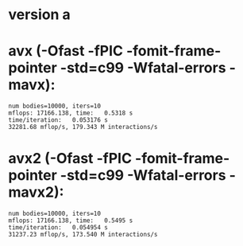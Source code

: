 # version a

# avx (-Ofast -fPIC -fomit-frame-pointer -std=c99 -Wfatal-errors -mavx):
```
num bodies=10000, iters=10
mflops: 17166.138, time:   0.5318 s
time/iteration:   0.053176 s
32281.68 mflop/s, 179.343 M interactions/s
```

# avx2 (-Ofast -fPIC -fomit-frame-pointer -std=c99 -Wfatal-errors -mavx2):
```
num bodies=10000, iters=10
mflops: 17166.138, time:   0.5495 s
time/iteration:   0.054954 s
31237.23 mflop/s, 173.540 M interactions/s
```
